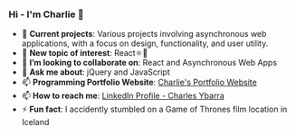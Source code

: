### Hi - I'm Charlie 👋
- 📁 **Current projects**: Various projects involving asynchronous web applications, with a focus on design, functionality, and user utility.
- 🌱 **New topic of interest**: React⚛️🔬
- 👯 **I’m looking to collaborate on**: React and Asynchronous Web Apps
- 💬 **Ask me about**: jQuery and JavaScript 
- 📫 **Programming Portfolio Website**: [Charlie's Portfolio Website](https://charliearray.github.io/personal-website/)
- 📫 **How to reach me**: [LinkedIn Profile - Charles Ybarra](https://www.linkedin.com/in/engineercharlie/)
- ⚡ **Fun fact**: I accidently stumbled on a Game of Thrones film location in Iceland
